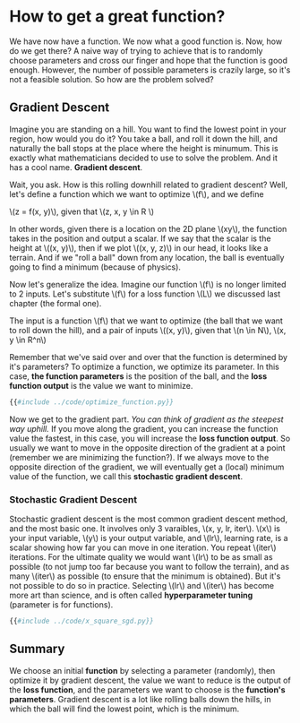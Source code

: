 # How to get a great function?

We have now have a function. We now what a good function is. Now, how do we get there? A naive way of trying to achieve that is to randomly choose parameters and cross our finger and hope that the function is good enough. However, the number of possible parameters is crazily large, so it's not a feasible solution. So how are the problem solved?

## Gradient Descent

Imagine you are standing on a hill. You want to find the lowest point in your region, how would you do it? You take a ball, and roll it down the hill, and naturally the ball stops at the place where the height is minumum. This is exactly what mathematicians decided to use to solve the problem. And it has a cool name. **Gradient descent**.

Wait, you ask. How is this rolling downhill related to gradient descent? Well, let's define a function which we want to optimize \\(f\\), and we define

\\(z = f(x, y)\\), given that \\(z, x, y \in R \\)

In other words, given there is a location on the 2D plane \\(xy\\), the function takes in the position and output a scalar. If we say that the scalar is the height at \\((x, y)\\), then if we plot \\((x, y, z)\\) in our head, it looks like a terrain. And if we "roll a ball" down from any location, the ball is eventually going to find a minimum (because of physics).

Now let's generalize the idea. Imagine our function \\(f\\) is no longer limited to 2 inputs. Let's substitute \\(f\\) for a loss function \\(L\\) we discussed last chapter (the formal one). 

The input is a function \\(f\\) that we want to optimize (the ball that we want to roll down the hill), and a pair of inputs \\((x, y)\\), given that \\(n \in N\\), \\(x, y \in R^n\\)

Remember that we've said over and over that the function is determined by it's parameters? To optimize a function, we optimize its parameter. In this case, **the function parameters** is the position of the ball, and the **loss function output** is the value we want to minimize.

```python
{{#include ../code/optimize_function.py}}
```

Now we get to the gradient part. _You can think of gradient as the steepest way uphill._ If you move along the gradient, you can increase the function value the fastest, in this case, you will increase the **loss function output**. So usually we want to move in the opposite direction of the gradient at a point (remember we are minimizing the function?). If we always move to the opposite direction of the gradient, we will eventually get a (local) minimum value of the function, we call this **stochastic gradient descent**.

### Stochastic Gradient Descent

Stochastic gradient descent is the most common gradient descent method, and the most basic one. It involves only 3 varaibles, \\(x, y, lr, iter\\). \\(x\\) is your input variable, \\(y\\) is your output variable, and \\(lr\\), learning rate, is a scalar showing how far you can move in one iteration. You repeat \\(iter\\) iterations. For the ultimate quality we would want \\(lr\\) to be as small as possible (to not jump too far because you want to follow the terrain), and as many \\(iter\\) as possible (to ensure that the minimum is obtained). But it's not possible to do so in practice. Selecting \\(lr\\) and \\(iter\\) has become more art than science, and is often called **hyperparameter tuning** (parameter is for functions).

```python
{{#include ../code/x_square_sgd.py}}
```

## Summary

We choose an initial **function** by selecting a parameter (randomly), then optimize it by gradient descent, the value we want to reduce is the output of the **loss function**, and the parameters we want to choose is the **function's parameters**. Gradient descent is a lot like rolling balls down the hills, in which the ball will find the lowest point, which is the minimum.
